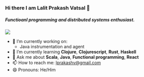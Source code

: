 ### Hi there I am Lalit Prakash Vatsal 👋
##### Functioanl programming and distributed systems enthusiast.

<!--
**lprakashv/lprakashv** is a ✨ _special_ ✨ repository because its `README.md` (this file) appears on your GitHub profile.

Here are some ideas to get you started:
-->
![](https://www.codewars.com/users/lprakashv/badges/large)

- 🔭 I’m currently working on:
  - Java instrumentation and agent
- 🌱 I’m currently learning **Clojure**, **Clojurescript**, **Rust**, **Haskell**
- 💬 Ask me about **Scala**, **Java**, **Functional programming**, **React**
- 📫 How to reach me: lprakashv@gmail.com
- 😄 Pronouns: He/Him
